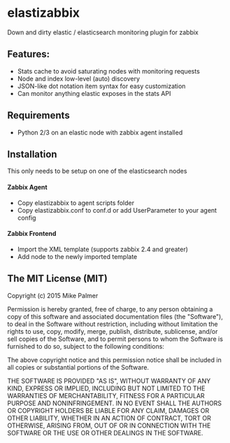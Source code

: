 # elastizabbix
Down and dirty elastic / elasticsearch monitoring plugin for zabbix

## Features:

- Stats cache to avoid saturating nodes with monitoring requests
- Node and index low-level (auto) discovery
- JSON-like dot notation item syntax for easy customization
- Can monitor anything elastic exposes in the stats API

## Requirements

 - Python 2/3 on an elastic node with zabbix agent installed

## Installation

This only needs to be setup on one of the elasticsearch nodes

#### Zabbix Agent

- Copy elastizabbix to agent scripts folder
- Copy elastizabbix.conf to conf.d or add UserParameter to your agent config

#### Zabbix Frontend

- Import the XML template (supports zabbix 2.4 and greater)
- Add node to the newly imported template

## The MIT License (MIT)

Copyright (c) 2015 Mike Palmer

Permission is hereby granted, free of charge, to any person obtaining a copy
of this software and associated documentation files (the "Software"), to deal
in the Software without restriction, including without limitation the rights
to use, copy, modify, merge, publish, distribute, sublicense, and/or sell
copies of the Software, and to permit persons to whom the Software is
furnished to do so, subject to the following conditions:

The above copyright notice and this permission notice shall be included in
all copies or substantial portions of the Software.

THE SOFTWARE IS PROVIDED "AS IS", WITHOUT WARRANTY OF ANY KIND, EXPRESS OR
IMPLIED, INCLUDING BUT NOT LIMITED TO THE WARRANTIES OF MERCHANTABILITY,
FITNESS FOR A PARTICULAR PURPOSE AND NONINFRINGEMENT. IN NO EVENT SHALL THE
AUTHORS OR COPYRIGHT HOLDERS BE LIABLE FOR ANY CLAIM, DAMAGES OR OTHER
LIABILITY, WHETHER IN AN ACTION OF CONTRACT, TORT OR OTHERWISE, ARISING FROM,
OUT OF OR IN CONNECTION WITH THE SOFTWARE OR THE USE OR OTHER DEALINGS IN
THE SOFTWARE.
